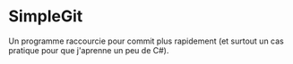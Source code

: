 ﻿# SimpleGit

Un programme raccourcie pour commit plus rapidement (et surtout un cas pratique pour que j'aprenne un peu de C#).
